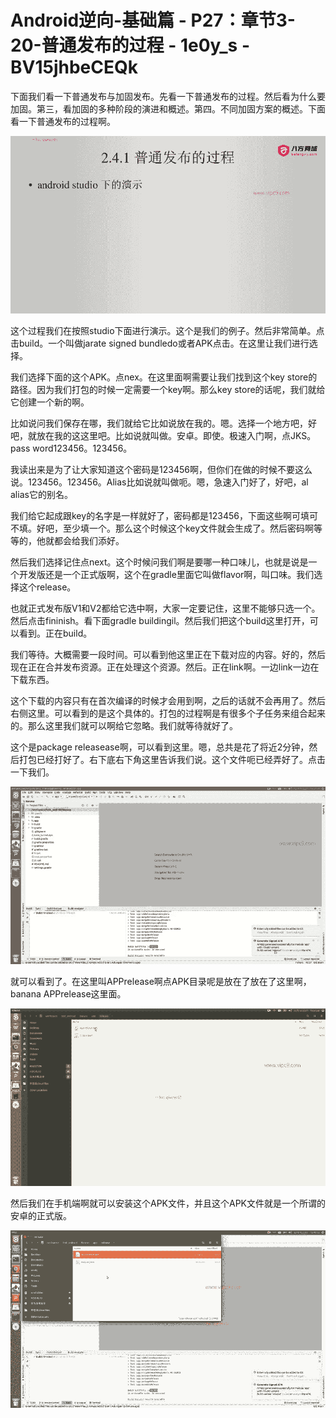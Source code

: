 # Android逆向-基础篇 - P27：章节3-20-普通发布的过程 - 1e0y_s - BV15jhbeCEQk

下面我们看一下普通发布与加固发布。先看一下普通发布的过程。然后看为什么要加固。第三，看加固的多种阶段的演进和概述。第四。不同加固方案的概述。下面看一下普通发布的过程啊。



![](img/f601fd0c24242926b952c612be3b3f44_1.png)

这个过程我们在按照studio下面进行演示。这个是我们的例子。然后非常简单。点击build。一个叫做jarate signed bundledo或者APK点击。在这里让我们进行选择。

我们选择下面的这个APK。点nex。在这里面啊需要让我们找到这个key store的路径。因为我们打包的时候一定需要一个key啊。那么key store的话呢，我们就给它创建一个新的啊。

比如说问我们保存在哪，我们就给它比如说放在我的。嗯。选择一个地方吧，好吧，就放在我的这这里吧。比如说就叫做。安卓。即使。极速入门啊，点JKS。pass word123456。123456。

我读出来是为了让大家知道这个密码是123456啊，但你们在做的时候不要这么说。123456。123456。Alias比如说就叫做呃。嗯，急速入门好了，好吧，al alias它的别名。

我们给它起成跟key的名字是一样就好了，密码都是123456，下面这些啊可填可不填。好吧，至少填一个。那么这个时候这个key文件就会生成了。然后密码啊等等的，他就都会给我们添好。

然后我们选择记住点next。这个时候问我们啊是要哪一种口味儿，也就是说是一个开发版还是一个正式版啊，这个在gradle里面它叫做flavor啊，叫口味。我们选择这个release。

也就正式发布版V1和V2都给它选中啊，大家一定要记住，这里不能够只选一个。然后点击fininish。看下面gradle buildingil。然后我们把这个build这里打开，可以看到。正在build。

我们等待。大概需要一段时间。可以看到他这里正在下载对应的内容。好的，然后现在正在合并发布资源。正在处理这个资源。然后。正在link啊。一边link一边在下载东西。

这个下载的内容只有在首次编译的时候才会用到啊，之后的话就不会再用了。然后右侧这里。可以看到的是这个具体的。打包的过程啊是有很多个子任务来组合起来的。那么这里我们就可以啊给它忽略。我们就等待就好了。

这个是package releasease啊，可以看到这里。嗯，总共是花了将近2分钟，然后打包已经打好了。右下底右下角这里告诉我们说。这个文件呃已经弄好了。点击一下我们。



![](img/f601fd0c24242926b952c612be3b3f44_3.png)

就可以看到了。在这里叫APPrelease啊点APK目录呢是放在了放在了这里啊，banana APPrelease这里面。



![](img/f601fd0c24242926b952c612be3b3f44_5.png)

然后我们在手机端啊就可以安装这个APK文件，并且这个APK文件就是一个所谓的安卓的正式版。

![](img/f601fd0c24242926b952c612be3b3f44_7.png)